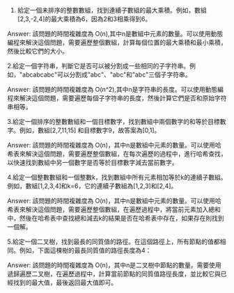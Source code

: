 


1. 給定一個未排序的整數數組，找到連續子數組的最大乘積。例如，數組[2,3,-2,4]的最大乘積為6，因為2和3相乘得到6。

Answer: 該問題的時間複雜度為 O(n),其中n是數組中元素的數量。可以使用動態編程來解決這個問題，需要遍歷整個數組，計算每個位置的最大乘積和最小乘積，然後比較它們的大小。

2.給定一個字符串，判斷它是否可以被分割成一些相同的子字符串。例如，"abcabcabc"可以分割成"abc"、"abc"和"abc"三個子字符串。

Answer: 該問題的時間複雜度為 O(n^2),其中n是字符串的長度。可以使用動態編程來解決這個問題，需要遍歷每個子字符串的長度，然後計算它們是否和原始字符串相等。

3.給定一個排序的整數數組和一個目標數字，找到數組中兩個數字的和等於目標數字。例如，數組[2,7,11,15] 和目標數字9，故答案為[0,1]。

Answer: 該問題的時間複雜度為 O(n)，其中n是數組中元素的數量。可以使用哈希表來解決這個問題，需要遍歷整個數組，在每次遍歷的過程中，進行哈希查找，以快速找到數組中另一個數字是否等於目標數字減去當前數字。

4.給定一個整數數組和一個整數k，找到數組中所有元素相加等於k的連續子數組。例如，數組[1,2,3,4]和k=6，它的連續子數組為[1,2,3]和[2,4]。

Answer: 該問題的時間複雜度為 O(n)，其中n是數組中元素的數量。可以使用哈希表來解決這個問題，需要遍歷整個數組，在遍歷過程中，將當前元素加入總和中，然後在哈希表中查找總和減去k的結果是否在哈希表中存在，如果存在則找到一個解。

5.給定一個二叉樹，找到最長的同質值的路徑。在這個路徑上，所有節點的值都相同。例如，下面這棵樹的最長同質值的路徑長度為4：

Answer: 該問題的時間複雜度為 O(n)，其中n是二叉樹中節點的數量。需要使用遞歸遍歷二叉樹，在遍歷過程中，計算當前節點的同質值路徑長度，並比較它與已經找到的最大值，最後返回最大值即可。